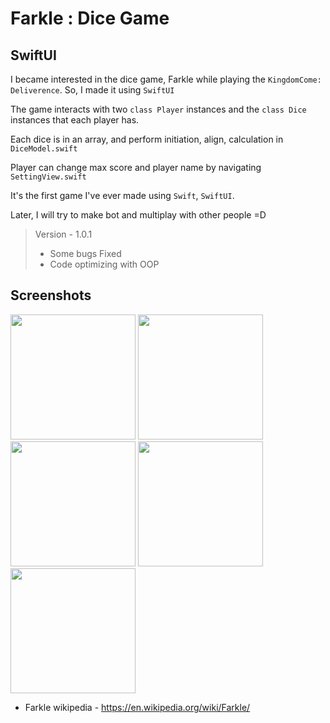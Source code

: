 #   Farkle : Dice Game
##  SwiftUI

I became interested in the dice game, Farkle while playing the ```KingdomCome: Deliverence```. So, I made it using ```SwiftUI```

The game interacts with two ```class Player``` instances and the ```class Dice``` instances that each player has.

Each dice is in an array, and perform initiation, align, calculation in ```DiceModel.swift```

Player can change max score and player name by navigating ```SettingView.swift```

It's the first game I've ever made using ```Swift```, ```SwiftUI```.

Later, I will try to make bot and multiplay with other people =D

> Version - 1.0.1
>
>   * Some bugs Fixed
>   * Code optimizing with OOP
>

##  Screenshots

<div>
<img width="200" src="https://user-images.githubusercontent.com/69145799/89994010-80269600-dcc2-11ea-967d-41177192cfc3.png">
<img width="200" src="https://user-images.githubusercontent.com/69145799/89994016-8288f000-dcc2-11ea-914c-584e064e6686.png">
<img width="200" src="https://user-images.githubusercontent.com/69145799/89994018-8288f000-dcc2-11ea-9fad-1df895b42c97.png">
<img width="200" src="https://user-images.githubusercontent.com/69145799/89994020-83218680-dcc2-11ea-820f-0bfb72a20f5c.png">
<img width="200" src="https://user-images.githubusercontent.com/69145799/89994023-83ba1d00-dcc2-11ea-8626-17ea0d8a5307.png">
</div>


* Farkle wikipedia - <https://en.wikipedia.org/wiki/Farkle/>
